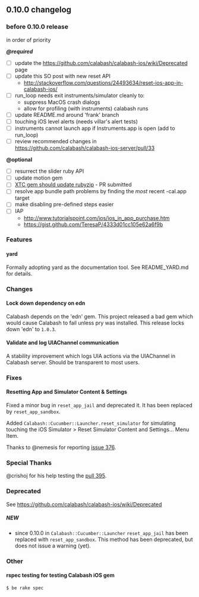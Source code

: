 ## 0.10.0 changelog

### before 0.10.0 release

in order of priority 

***@required***

- [ ] update the https://github.com/calabash/calabash-ios/wiki/Deprecated page
- [ ] update this SO post with new reset API 
     - http://stackoverflow.com/questions/24493634/reset-ios-app-in-calabash-ios/
- [ ] run_loop needs exit instruments/simulator cleanly to:
    - suppress MacOS crash dialogs
    - allow for profiling (with instruments) calabash runs
- [ ] update README.md around 'frank' branch
- [ ] touching iOS level alerts (needs villar's alert tests)
- [ ] instruments cannot launch app if Instruments.app is open (add to run_loop)
- [ ] review recommended changes in https://github.com/calabash/calabash-ios-server/pull/33

**@optional**

- [ ] resurrect the slider ruby API
- [ ] update motion gem
- [ ] [XTC gem should update rubyzip](https://github.com/calabash/calabash-ios/issues/288) - PR submitted
- [ ] resolve app bundle path problems by finding the *most* recent -cal.app target
- [ ] make disabling pre-defined steps easier
- [ ] IAP
   - http://www.tutorialspoint.com/ios/ios_in_app_purchase.htm
   - https://gist.github.com/TeresaP/4333d01cc105e62a6f9b
 
### Features

#### yard

Formally adopting yard as the documentation tool.  See README_YARD.md for details.

### Changes

#### Lock down dependency on edn

Calabash depends on the 'edn' gem. This project released a bad gem which would cause Calabash to fail unless pry was installed. This release locks down 'edn' to `1.0.3`.

#### Validate and log UIAChannel communication

A stability improvement which logs UIA actions via the UIAChannel in Calabash server. Should be transparent to most users.

### Fixes

#### Resetting App and Simulator Content & Settings

Fixed a minor bug in `reset_app_jail` and deprecated it.  It has been replaced by `reset_app_sandbox`.

Added `Calabash::Cucumber::Launcher.reset_simulator` for simulating touching the iOS Simulator > Reset Simulator Content and Settings... Menu Item.

Thanks to @nemesis for reporting [issue 376](https://github.com/calabash/calabash-ios/issues/376).

### Special Thanks

@crishoj for his help testing the [pull 395](https://github.com/calabash/calabash-ios/pull/395).

### Deprecated

See https://github.com/calabash/calabash-ios/wiki/Deprecated

##### NEW

* since 0.10.0 in `Calabash::Cucumber::Launcher` `reset_app_jail` has been replaced with `reset_app_sandbox`. This method has been deprecated, but does not issue a warning (yet).

### Other

#### rspec testing for testing Calabash iOS gem

```
$ be rake spec
```

